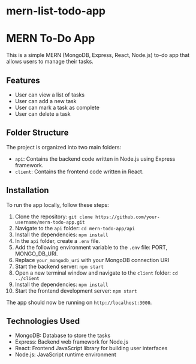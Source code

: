 # mern-list-todo-app
# MERN To-Do App

This is a simple MERN (MongoDB, Express, React, Node.js) to-do app that allows users to manage their tasks.

## Features

- User can view a list of tasks
- User can add a new task
- User can mark a task as complete
- User can delete a task

## Folder Structure

The project is organized into two main folders:

- `api`: Contains the backend code written in Node.js using Express framework.
- `client`: Contains the frontend code written in React.

## Installation

To run the app locally, follow these steps:

1. Clone the repository: `git clone https://github.com/your-username/mern-todo-app.git`
2. Navigate to the `api` folder: `cd mern-todo-app/api`
3. Install the dependencies: `npm install`
4. In the `api` folder, create a `.env` file.
5. Add the following environment variable to the `.env` file: PORT, MONGO_DB_URI.
6. Replace `your_mongodb_uri` with your MongoDB connection URI
7. Start the backend server: `npm start`
8. Open a new terminal window and navigate to the `client` folder: `cd ../client`
9. Install the dependencies: `npm install`
10. Start the frontend development server: `npm start`

The app should now be running on `http://localhost:3000`.

## Technologies Used

- MongoDB: Database to store the tasks
- Express: Backend web framework for Node.js
- React: Frontend JavaScript library for building user interfaces
- Node.js: JavaScript runtime environment


